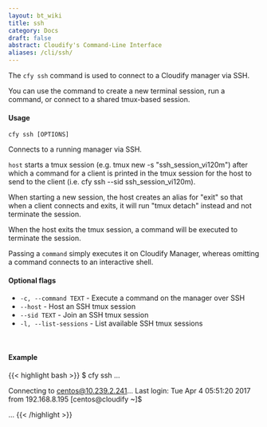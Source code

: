 ```yaml
---
layout: bt_wiki
title: ssh
category: Docs
draft: false
abstract: Cloudify's Command-Line Interface
aliases: /cli/ssh/
---
```


The `cfy ssh` command is used to connect to a Cloudify manager via SSH.

You can use the command to create a new terminal session, run a command, or connect to a shared tmux-based session.

#### Usage 
`cfy ssh [OPTIONS]`

Connects to a running manager via SSH.

`host` starts a tmux session (e.g. tmux new -s "ssh_session_vi120m") after
which a command for a client is printed in the tmux session for the host
to send to the client (i.e. cfy ssh --sid ssh_session_vi120m).

When starting a new session, the host creates an alias for "exit" so that
when a client connects and exits, it will run "tmux detach" instead and
not terminate the session.

When the host exits the tmux session, a command will be executed to terminate
the session.

Passing a `command` simply executes it on Cloudify Manager, whereas omitting
a command connects to an interactive shell.

#### Optional flags

* `-c, --command TEXT` - 
						Execute a command on the manager over SSH
* `--host` - 			Host an SSH tmux session
* `--sid TEXT` - 		Join an SSH tmux session
* `-l, --list-sessions` - 
						List available SSH tmux sessions

&nbsp;
#### Example

{{< highlight  bash  >}}
$ cfy ssh
...

Connecting to centos@10.239.2.241...
Last login: Tue Apr  4 05:51:20 2017 from 192.168.8.195
[centos@cloudify ~]$ 

...
{{< /highlight >}}